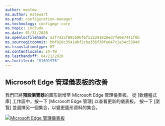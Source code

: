 ```yaml
---
author: mestew
ms.author: mstewart
ms.prod: configuration-manager
ms.technology: configmgr-core
ms.topic: include
ms.date: 01/31/2020
ms.openlocfilehash: a3f7425f895b96f6f532291028ed7fe0e7441f8b
ms.sourcegitcommit: bbf820c35414bf2cba356f30fe047c1a34c5384d
ms.translationtype: HT
ms.contentlocale: zh-TW
ms.lasthandoff: 04/21/2020
ms.locfileid: "81691976"
---
```

## <a name="improvements-to-microsoft-edge-management-dashboard"></a><a name="bkmk_edge"></a> Microsoft Edge 管理儀表板的改善
<!--3871913-->
我們已將**預設瀏覽器**的圖形新增至 Microsoft Edge 管理儀表板。 從 [軟體程式庫]  工作區中，按一下 [Microsoft Edge 管理]  以查看更新的儀表板。 按一下 [瀏覽]  並選擇另一個集合，以變更圖形資料的集合。


[![Microsoft Edge 管理儀表板](../../media/3871913-updated-edge-dashboard.png)](../../media/3871913-updated-edge-dashboard.png#lightbox)

